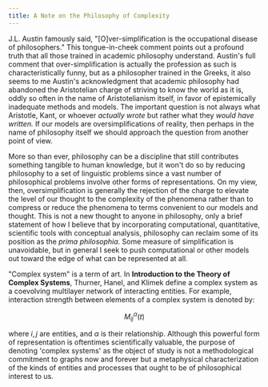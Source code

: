 ```yaml
---
title: A Note on the Philosophy of Complexity
---
```

J.L. Austin famously said, "[O]ver-simplification is the occupational disease of philosophers." This tongue-in-cheek comment points out a profound truth that all those trained in academic philosophy understand. Austin's full comment that over-simplification is actually the profession as such is characteristically funny, but as a philosopher trained in the Greeks, it also seems to me Austin's acknowledgment that academic philosophy had abandoned the Aristotelian charge of striving to know the world as it is, oddly so often in the name of Aristotelianism itself, in favor of epistemically inadequate methods and models. The important question is not always what Aristotle, Kant, or whoever *actually wrote* but rather what they *would have written.* If our models are oversimplifications of reality, then perhaps in the name of philosophy itself we should approach the question from another point of view.

More so than ever, philosophy can be a discipline that still contributes something tangible to human knowledge, but it won't do so by reducing philosophy to a set of linguistic problems since a vast number of philosophical problems involve other forms of representations. On my view, then, oversimplification is generally the rejection of the charge to elevate the level of our thought to the complexity of the phenomena rather than to compress or reduce the phenomena to terms convenient to our models and thought. This is not a new thought to anyone in philosophy, only a brief statement of how I believe that by incorporating computational, quantitative, scientific tools with conceptual analysis, philosophy can reclaim some of its position as the *prima philosophia*. Some measure of simplification is unavoidable, but in general I seek to push computational or other models out toward the edge of what can be represented at all.

"Complex system" is a term of art. In **Introduction to the Theory of Complex Systems**, Thurner, Hanel, and Klimek define a complex system as a coevolving multilayer network of interacting entities. For example, interaction strength between elements of a complex system is denoted by:

$$
M_{ij}^\alpha(t)
$$

where $i,j$ are entities, and $\alpha$ is their relationship. Although this powerful form of representation is oftentimes scientifically valuable, the purpose of denoting 'complex systems' as the object of study is not a methodological commitment to graphs now and forever but a metaphysical characterization of the kinds of entities and processes that ought to be of philosophical interest to us.